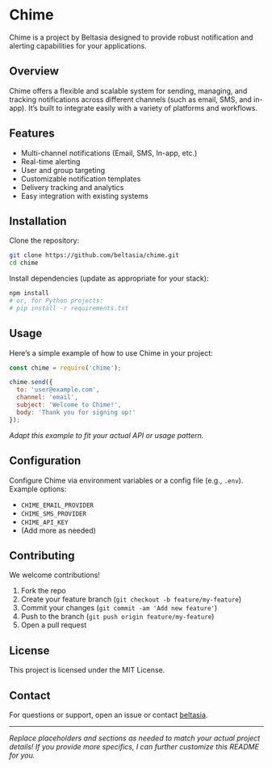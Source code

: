 # Chime

Chime is a project by Beltasia designed to provide robust notification and alerting capabilities for your applications.

## Overview

Chime offers a flexible and scalable system for sending, managing, and tracking notifications across different channels (such as email, SMS, and in-app). It’s built to integrate easily with a variety of platforms and workflows.

## Features

- Multi-channel notifications (Email, SMS, In-app, etc.)
- Real-time alerting
- User and group targeting
- Customizable notification templates
- Delivery tracking and analytics
- Easy integration with existing systems

## Installation

Clone the repository:

```bash
git clone https://github.com/beltasia/chime.git
cd chime
```

Install dependencies (update as appropriate for your stack):

```bash
npm install
# or, for Python projects:
# pip install -r requirements.txt
```

## Usage

Here’s a simple example of how to use Chime in your project:

```js
const chime = require('chime');

chime.send({
  to: 'user@example.com',
  channel: 'email',
  subject: 'Welcome to Chime!',
  body: 'Thank you for signing up!'
});
```
*Adapt this example to fit your actual API or usage pattern.*

## Configuration

Configure Chime via environment variables or a config file (e.g., `.env`). Example options:

- `CHIME_EMAIL_PROVIDER`
- `CHIME_SMS_PROVIDER`
- `CHIME_API_KEY`
- (Add more as needed)

## Contributing

We welcome contributions!

1. Fork the repo
2. Create your feature branch (`git checkout -b feature/my-feature`)
3. Commit your changes (`git commit -am 'Add new feature'`)
4. Push to the branch (`git push origin feature/my-feature`)
5. Open a pull request

## License

This project is licensed under the MIT License.

## Contact

For questions or support, open an issue or contact [beltasia](mailto:your-email@example.com).

---

*Replace placeholders and sections as needed to match your actual project details! If you provide more specifics, I can further customize this README for you.*
